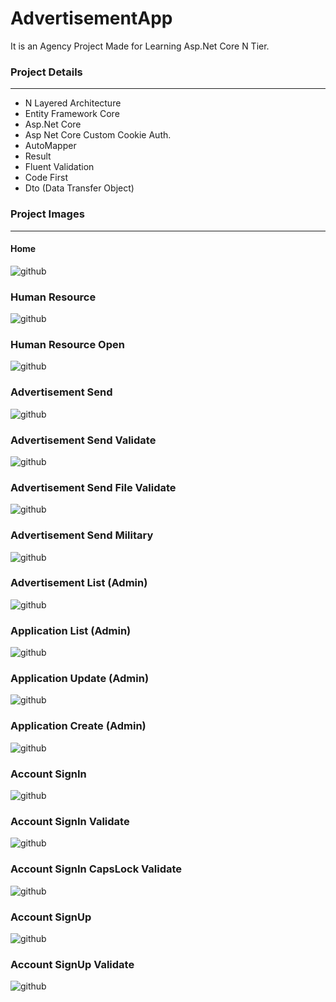 # AdvertisementApp
It is an Agency Project Made for Learning Asp.Net Core N Tier.

### Project Details
------------
- N Layered Architecture
- Entity Framework Core
- Asp.Net Core
- Asp Net Core Custom Cookie Auth.
- AutoMapper
- Result
- Fluent Validation
- Code First
- Dto (Data Transfer Object)

### Project Images
------------
#### Home
![github](/AdvertisementApp.UI/wwwroot/project/home.png)


### Human Resource
![github](/AdvertisementApp.UI/wwwroot/project/human-resource.png)


### Human Resource Open
![github](/AdvertisementApp.UI/wwwroot/project/human-resource-open.png)


### Advertisement Send
![github](/AdvertisementApp.UI/wwwroot/project/advertisement-send.png)


### Advertisement Send Validate
![github](/AdvertisementApp.UI/wwwroot/project/advertisement-send-validate.png)


### Advertisement Send File Validate
![github](/AdvertisementApp.UI/wwwroot/project/advertisement-send-file-validate.png)


### Advertisement Send Military
![github](/AdvertisementApp.UI/wwwroot/project/advertisement-send-military.png)


### Advertisement List (Admin)
![github](/AdvertisementApp.UI/wwwroot/project/advertisement-list.png)


### Application List (Admin)
![github](/AdvertisementApp.UI/wwwroot/project/application-list.png)


### Application Update (Admin)
![github](/AdvertisementApp.UI/wwwroot/project/application-update.png)


### Application Create (Admin)
![github](/AdvertisementApp.UI/wwwroot/project/application-create.png)


### Account SignIn
![github](/AdvertisementApp.UI/wwwroot/project/account-signin.png)


### Account SignIn Validate
![github](/AdvertisementApp.UI/wwwroot/project/account-signin-validate.png)


### Account SignIn CapsLock Validate
![github](/AdvertisementApp.UI/wwwroot/project/account-signin-capslock-validate.png)


### Account SignUp
![github](/AdvertisementApp.UI/wwwroot/project/account-signup.png)


### Account SignUp Validate
![github](/AdvertisementApp.UI/wwwroot/project/account-signup-validate.png)
